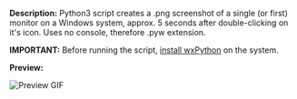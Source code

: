 **Description:** Python3 script creates a .png screenshot of a single (or first) monitor on a Windows system, approx. 5 seconds after double-clicking on it's icon. Uses no console, therefore .pyw extension.

**IMPORTANT:** Before running the script, [install wxPython](https://wiki.wxpython.org/How%20to%20install%20wxPython) on the system.

**Preview:**

![Preview GIF](https://imgur.com/a/aU2DqQo)


